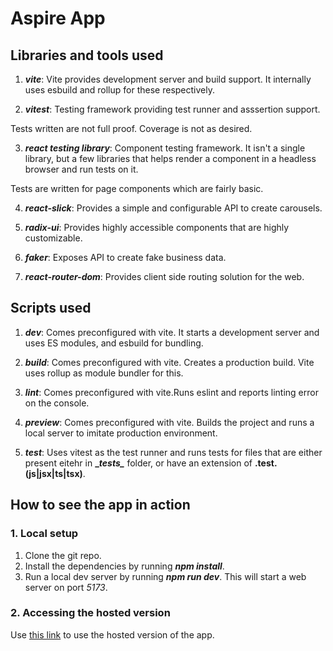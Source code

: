 # Aspire App

## Libraries and tools used
1. ***vite***: Vite provides development server and build support. It internally uses esbuild and rollup for these respectively.

2. ***vitest***: Testing framework providing test runner and asssertion support.

Tests written are not full proof. Coverage is not as desired.

3. ***react testing library***: Component testing framework. It isn't a single library, but a few libraries that helps render a component in a headless browser and run tests on it.

Tests are written for page components which are fairly basic.

4. ***react-slick***: Provides a simple and configurable API to create carousels.

5. ***radix-ui***: Provides highly accessible components that are highly customizable.

6. ***faker***: Exposes API to create fake business data.

7. ***react-router-dom***: Provides client side routing solution for the web.

## Scripts used
1. ***dev***: Comes preconfigured with vite. It starts a development server and uses ES modules, and esbuild for bundling.

2. ***build***: Comes preconfigured with vite. Creates a production build. Vite uses rollup as module bundler for this.

3. ***lint***: Comes preconfigured with vite.Runs eslint and reports linting error on the console.

4. ***preview***: Comes preconfigured with vite. Builds the project and runs a local server to imitate production environment.

5. ***test***: Uses vitest as the test runner and runs tests for files that are either present eitehr in **\__tests\__** folder, or have an extension of **.test.(js|jsx|ts|tsx)**.

## How to see the app in action

### 1. Local setup
1. Clone the git repo.
2. Install the dependencies by running ***npm install***.
3. Run a local dev server by running ***npm run dev***. This will start a web server on port *5173*.

### 2. Accessing the hosted version
Use [this link](https://fanciful-pithivier-fb61c7.netlify.app/) to use the hosted version of the app.